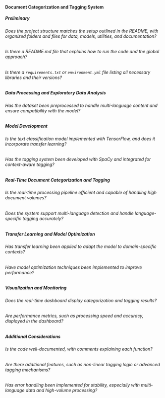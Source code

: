 #### Document Categorization and Tagging System

##### Preliminary

###### Does the project structure matches the setup outlined in the README, with organized folders and files for data, models, utilities, and documentation?

###### Is there a README.md file that explains how to run the code and the global approach?

###### Is there a `requirements.txt` or `environment.yml` file listing all necessary libraries and their versions?

##### Data Processing and Exploratory Data Analysis

###### Has the dataset been preprocessed to handle multi-language content and ensure compatibility with the model?

##### Model Development

###### Is the text classification model implemented with TensorFlow, and does it incorporate transfer learning?

###### Has the tagging system been developed with SpaCy and integrated for context-aware tagging?

##### Real-Time Document Categorization and Tagging

###### Is the real-time processing pipeline efficient and capable of handling high document volumes?

###### Does the system support multi-language detection and handle language-specific tagging accurately?

##### Transfer Learning and Model Optimization

###### Has transfer learning been applied to adapt the model to domain-specific contexts?

###### Have model optimization techniques been implemented to improve performance?

##### Visualization and Monitoring

###### Does the real-time dashboard display categorization and tagging results?

###### Are performance metrics, such as processing speed and accuracy, displayed in the dashboard?

##### Additional Considerations

###### Is the code well-documented, with comments explaining each function?

###### Are there additional features, such as non-linear tagging logic or advanced tagging mechanisms?

###### Has error handling been implemented for stability, especially with multi-language data and high-volume processing?
